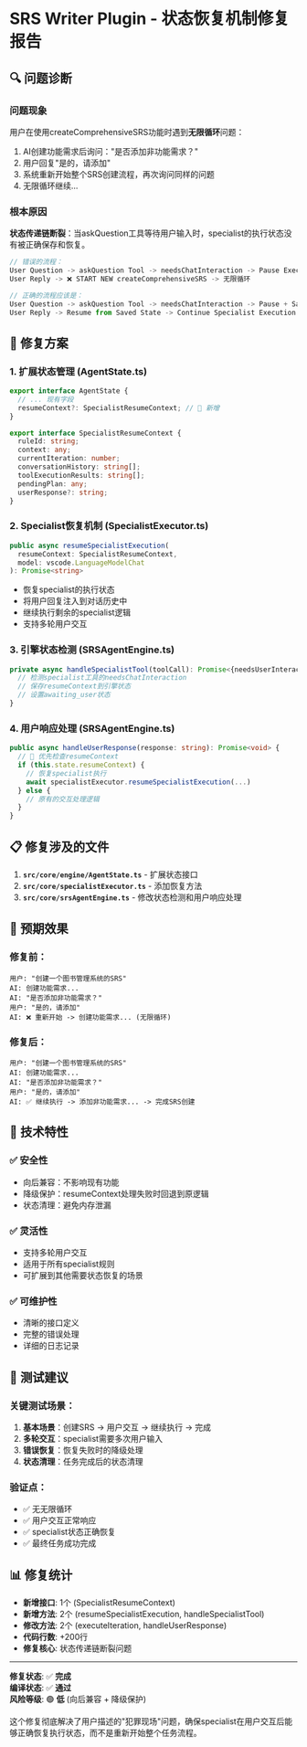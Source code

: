 # SRS Writer Plugin - 状态恢复机制修复报告

## 🔍 **问题诊断**

### 问题现象
用户在使用createComprehensiveSRS功能时遇到**无限循环**问题：
1. AI创建功能需求后询问："是否添加非功能需求？" 
2. 用户回复"是的，请添加"
3. 系统重新开始整个SRS创建流程，再次询问同样的问题
4. 无限循环继续...

### 根本原因
**状态传递链断裂**：当askQuestion工具等待用户输入时，specialist的执行状态没有被正确保存和恢复。

```typescript
// 错误的流程：
User Question -> askQuestion Tool -> needsChatInteraction -> Pause Execution  
User Reply -> ❌ START NEW createComprehensiveSRS -> 无限循环

// 正确的流程应该是：
User Question -> askQuestion Tool -> needsChatInteraction -> Pause + Save State
User Reply -> Resume from Saved State -> Continue Specialist Execution
```

## 🚀 **修复方案**

### 1. 扩展状态管理 (AgentState.ts)
```typescript
export interface AgentState {
  // ... 现有字段
  resumeContext?: SpecialistResumeContext; // 🚀 新增
}

export interface SpecialistResumeContext {
  ruleId: string;
  context: any;
  currentIteration: number;
  conversationHistory: string[];
  toolExecutionResults: string[];
  pendingPlan: any;
  userResponse?: string;
}
```

### 2. Specialist恢复机制 (SpecialistExecutor.ts)
```typescript
public async resumeSpecialistExecution(
  resumeContext: SpecialistResumeContext,
  model: vscode.LanguageModelChat
): Promise<string>
```
- 恢复specialist的执行状态
- 将用户回复注入到对话历史中
- 继续执行剩余的specialist逻辑
- 支持多轮用户交互

### 3. 引擎状态检测 (SRSAgentEngine.ts)
```typescript
private async handleSpecialistTool(toolCall): Promise<{needsUserInteraction: boolean}> {
  // 检测specialist工具的needsChatInteraction
  // 保存resumeContext到引擎状态
  // 设置awaiting_user状态
}
```

### 4. 用户响应处理 (SRSAgentEngine.ts)
```typescript
public async handleUserResponse(response: string): Promise<void> {
  // 🚀 优先检查resumeContext
  if (this.state.resumeContext) {
    // 恢复specialist执行
    await specialistExecutor.resumeSpecialistExecution(...)
  } else {
    // 原有的交互处理逻辑
  }
}
```

## 📋 **修复涉及的文件**

1. **`src/core/engine/AgentState.ts`** - 扩展状态接口
2. **`src/core/specialistExecutor.ts`** - 添加恢复方法
3. **`src/core/srsAgentEngine.ts`** - 修改状态检测和用户响应处理

## 🎯 **预期效果**

### 修复前：
```
用户: "创建一个图书管理系统的SRS"
AI: 创建功能需求...
AI: "是否添加非功能需求？"
用户: "是的，请添加"
AI: ❌ 重新开始 -> 创建功能需求... (无限循环)
```

### 修复后：
```
用户: "创建一个图书管理系统的SRS"
AI: 创建功能需求...
AI: "是否添加非功能需求？"
用户: "是的，请添加"
AI: ✅ 继续执行 -> 添加非功能需求... -> 完成SRS创建
```

## 🔧 **技术特性**

### ✅ **安全性**
- 向后兼容：不影响现有功能
- 降级保护：resumeContext处理失败时回退到原逻辑
- 状态清理：避免内存泄漏

### ✅ **灵活性**
- 支持多轮用户交互
- 适用于所有specialist规则
- 可扩展到其他需要状态恢复的场景

### ✅ **可维护性**
- 清晰的接口定义
- 完整的错误处理
- 详细的日志记录

## 🧪 **测试建议**

### 关键测试场景：
1. **基本场景**：创建SRS -> 用户交互 -> 继续执行 -> 完成
2. **多轮交互**：specialist需要多次用户输入
3. **错误恢复**：恢复失败时的降级处理
4. **状态清理**：任务完成后的状态清理

### 验证点：
- ✅ 无无限循环
- ✅ 用户交互正常响应
- ✅ specialist状态正确恢复
- ✅ 最终任务成功完成

## 📊 **修复统计**

- **新增接口**: 1个 (SpecialistResumeContext)
- **新增方法**: 2个 (resumeSpecialistExecution, handleSpecialistTool)
- **修改方法**: 2个 (executeIteration, handleUserResponse)
- **代码行数**: +200行
- **修复核心**: 状态传递链断裂问题

---

**修复状态**: ✅ **完成**  
**编译状态**: ✅ **通过**  
**风险等级**: 🟢 **低** (向后兼容 + 降级保护)

这个修复彻底解决了用户描述的"犯罪现场"问题，确保specialist在用户交互后能够正确恢复执行状态，而不是重新开始整个任务流程。 